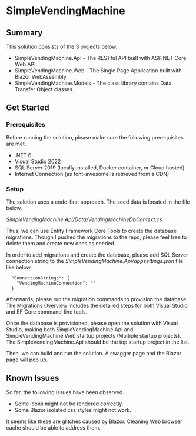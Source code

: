 # SimpleVendingMachine
## Summary
This solution consists of the 3 projects below.
- SimpleVendingMachine.Api - The RESTful API built with ASP.NET Core Web API.
- SimpleVendingMachine.Web - The Single Page Application built with Blazor WebAssembly.
- SimpleVendingMachine.Models - The class library contains Data Transfer Object classes.

## Get Started
### Prerequisites
Before running the solution, please make sure the following prerequisites are met.
- .NET 6
- Visual Studio 2022
- SQL Server 2019 (locally installed, Docker container, or Cloud hosted)
- Internet Connection (as font-awesome is retrieved from a CDN)
### Setup
The solution uses a code-first approach. The seed data is located in the file below.

*SimpleVendingMachine.Api/Data/VendingMachineDbContext.cs*

Thus, we can use Entity Framework Core Tools to create the database migrations. Though I pushed the migrations to the repo, please feel free to delete them and create new ones as needed.

In order to add migrations and create the database, please add SQL Server connection string to the *SimpleVendingMachine.Api/appsettings.json* file like below.

```
  "ConnectionStrings": {
    "VendingMachineConnection": ""
  }
```

Afterwards, please run the migration commands to provision the database. The [Migrations Overview](https://learn.microsoft.com/en-us/ef/core/managing-schemas/migrations/?tabs=vs) includes the detailed steps for both Visual Studio and EF Core command-line tools.

Once the database is provisioned, please open the solution with Visual Studio, making both  SimpleVendingMachine.Api and SimpleVendingMachine.Web startup projects (Multiple startup projects). The SimpleVendingMachine.Api should be the top startup project in the list.

Then, we can build and run the solution. A swagger page and the Blazor page will pop up.

## Known Issues
So far, the following issues have been observed.

- Some icons might not be rendered correctly.
- Some Blazor isolated css styles might not work.

It seems like these are glitches caused by Blazor. Cleaning Web browser cache should be able to address them.